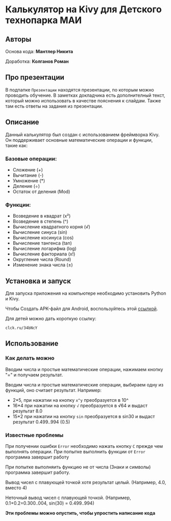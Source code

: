 # Калькулятор на Kivy для Детского технопарка МАИ

## Авторы
Основа кода: **Мантлер Никита**

Доработка: **Колганов Роман**

## Про презентации
В подпапке `Презентации` находятся презентации, по которым можно проводить обучение. В заметках докладчика есть дополнителный текст, который можно использовать в качестве пояснения к слайдам. Также там есть ответы на задания из презентации.

## Описание
Данный калькулятор был создан с использованием фреймворка Kivy. Он поддерживает основные математические операции и функции, такие как:

### Базовые операции:
* Сложение (+)
* Вычитание (-)
* Умножение (*)
* Деление (÷)
* Остаток от деления (Mod)
### Функции:
* Возведение в квадрат (x²)
* Возведение в степень (^)
* Вычисление квадратного корня (√)
* Вычисление синуса (sin)
* Вычисление косинуса (cos)
* Вычисление тангенса (tan)
* Вычисление логарифма (log)
* Вычисление факториала (x!)
* Округление числа (Round)
* Изменение знака числа (±)

## Установка и запуск
Для запуска приложения на компьютере необходимо установить Python и Kivy.

Чтобы Создать APK-файл для Android, воспользуйтесь этой [ссылкой](https://colab.research.google.com/drive/1bqGE9-cdEm4RURaGeSyvFhG3HLnfQiYm?usp=sharing).

Для детей можно дать короткую ссылку:
```
clck.ru/34bNcY
```

## Использование
### Как делать можно
Вводим числа и простые математические операции, нажимаем кнопку "=" и получаем результат.

Вводим числа и простые математические операции, выбираем одну из функций, оно считает результат.
Например:
* 2\*5, при нажатии на кнопку `x^y` преобразуется в 10^
* 16\*4 при нажатии на кнопку `√` преобразуется в √64 и выдаст результат 8.0
* 15\*2 при нажатии на кнопку `sin` преобразуется в sin30 и выдаст результат 0.499..994 (0.5)

### Известные проблемы
При получении ошибки `Error` необходимо нажать кнопку `C` прежде чем выполнять операции.
При попытке выполнить функции от `Error` программа завершит работу

При попытке выполняить функцию не от числа (Знаки и символы) программа завершит работу.

Вывод чисел с плавующей точкой хотя результат целый. (Например, 4.0, вместо 4)

Неточный вывод чисел с плавующей точкой. (Например, 0.1+0.2=0.300..004, sin(30) = 0.499..994)

**Эти проблемы можно опустить, чтобы упростить написание кода**